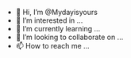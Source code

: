 - 👋 Hi, I’m @Mydayisyours
- 👀 I’m interested in ...
- 🌱 I’m currently learning ...
- 💞️ I’m looking to collaborate on ...
- 📫 How to reach me ...

<!---
Mydayisyours/Mydayisyours is a ✨ special ✨ repository because its `README.md` (this file) appears on your GitHub profile.
You can click the Preview link to take a look at your changes.
--->
